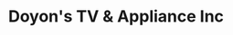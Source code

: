 ---
title: "Doyon's TV & Appliance Inc"
url: /bedford/doyons-tv-and-appliance-inc/
shop: appliance
---